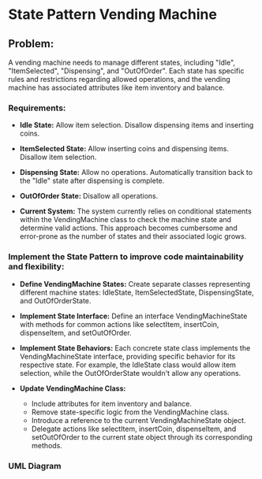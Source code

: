 # State Pattern Vending Machine
## Problem:
A vending machine needs to manage different states, including "Idle", "ItemSelected", "Dispensing", and "OutOfOrder". Each state has specific rules and restrictions regarding allowed operations, and the vending machine has associated attributes like item inventory and balance.

### Requirements:

* **Idle State:**
Allow item selection.
Disallow dispensing items and inserting coins.

* **ItemSelected State:**
Allow inserting coins and dispensing items.
Disallow item selection.

* **Dispensing State:**
Allow no operations.
Automatically transition back to the "Idle" state after dispensing is complete.

* **OutOfOrder State:**
Disallow all operations.

* **Current System:**
The system currently relies on conditional statements within the VendingMachine class to check the machine state and determine valid actions. This approach becomes cumbersome and error-prone as the number of states and their associated logic grows.

### Implement the State Pattern to improve code maintainability and flexibility:

* **Define VendingMachine States:**
Create separate classes representing different machine states: IdleState, ItemSelectedState, DispensingState, and OutOfOrderState.
* **Implement State Interface:**
Define an interface VendingMachineState with methods for common actions like selectItem, insertCoin, dispenseItem, and setOutOfOrder.

* **Implement State Behaviors:**
Each concrete state class implements the VendingMachineState interface, providing specific behavior for its respective state. For example, the IdleState class would allow item selection, while the OutOfOrderState wouldn't allow any operations.

* **Update VendingMachine Class:**
  * Include attributes for item inventory and balance.
  * Remove state-specific logic from the VendingMachine class.
  * Introduce a reference to the current VendingMachineState object.
  * Delegate actions like selectItem, insertCoin, dispenseItem, and setOutOfOrder to the 
   current state object through its corresponding methods.

### UML Diagram
